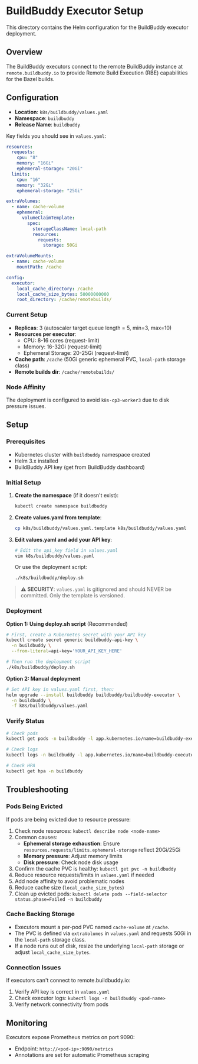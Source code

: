 # BuildBuddy Executor Setup

This directory contains the Helm configuration for the BuildBuddy executor deployment.

## Overview

The BuildBuddy executors connect to the remote BuildBuddy instance at `remote.buildbuddy.io` to provide Remote Build Execution (RBE) capabilities for the Bazel builds.

## Configuration

- **Location**: `k8s/buildbuddy/values.yaml`
- **Namespace**: `buildbuddy`
- **Release Name**: `buildbuddy`

Key fields you should see in `values.yaml`:

```yaml
resources:
  requests:
    cpu: "8"
    memory: "16Gi"
    ephemeral-storage: "20Gi"
  limits:
    cpu: "16"
    memory: "32Gi"
    ephemeral-storage: "25Gi"

extraVolumes:
  - name: cache-volume
    ephemeral:
      volumeClaimTemplate:
        spec:
          storageClassName: local-path
          resources:
            requests:
              storage: 50Gi

extraVolumeMounts:
  - name: cache-volume
    mountPath: /cache

config:
  executor:
    local_cache_directory: /cache
    local_cache_size_bytes: 50000000000
    root_directory: /cache/remotebuilds/
```

### Current Setup

- **Replicas**: 3 (autoscaler target queue length = 5, min=3, max=10)
- **Resources per executor**:
  - CPU: 8-16 cores (request-limit)
  - Memory: 16-32Gi (request-limit)
  - Ephemeral Storage: 20-25Gi (request-limit)
- **Cache path**: `/cache` (50Gi generic ephemeral PVC, `local-path` storage class)
- **Remote builds dir**: `/cache/remotebuilds/`

### Node Affinity

The deployment is configured to avoid `k8s-cp3-worker3` due to disk pressure issues.

## Setup

### Prerequisites

- Kubernetes cluster with `buildbuddy` namespace created
- Helm 3.x installed
- BuildBuddy API key (get from BuildBuddy dashboard)

### Initial Setup

1. **Create the namespace** (if it doesn't exist):
   ```bash
   kubectl create namespace buildbuddy
   ```

2. **Create values.yaml from template**:
   ```bash
   cp k8s/buildbuddy/values.yaml.template k8s/buildbuddy/values.yaml
   ```

3. **Edit values.yaml and add your API key**:
   ```bash
   # Edit the api_key field in values.yaml
   vim k8s/buildbuddy/values.yaml
   ```

   Or use the deployment script:
   ```bash
   ./k8s/buildbuddy/deploy.sh
   ```

> **⚠️ SECURITY**: `values.yaml` is gitignored and should NEVER be committed. Only the template is versioned.

### Deployment

**Option 1: Using deploy.sh script** (Recommended)
```bash
# First, create a Kubernetes secret with your API key
kubectl create secret generic buildbuddy-api-key \
  -n buildbuddy \
  --from-literal=api-key='YOUR_API_KEY_HERE'

# Then run the deployment script
./k8s/buildbuddy/deploy.sh
```

**Option 2: Manual deployment**
```bash
# Set API key in values.yaml first, then:
helm upgrade --install buildbuddy buildbuddy/buildbuddy-executor \
  -n buildbuddy \
  -f k8s/buildbuddy/values.yaml
```

### Verify Status

```bash
# Check pods
kubectl get pods -n buildbuddy -l app.kubernetes.io/name=buildbuddy-executor

# Check logs
kubectl logs -n buildbuddy -l app.kubernetes.io/name=buildbuddy-executor --tail=50

# Check HPA
kubectl get hpa -n buildbuddy
```

## Troubleshooting

### Pods Being Evicted

If pods are being evicted due to resource pressure:
1. Check node resources: `kubectl describe node <node-name>`
2. Common causes:
   - **Ephemeral storage exhaustion**: Ensure `resources.requests/limits.ephemeral-storage` reflect 20Gi/25Gi
   - **Memory pressure**: Adjust memory limits
   - **Disk pressure**: Check node disk usage
3. Confirm the cache PVC is healthy: `kubectl get pvc -n buildbuddy`
4. Reduce resource requests/limits in `values.yaml` if needed
5. Add node affinity to avoid problematic nodes
6. Reduce cache size (`local_cache_size_bytes`)
7. Clean up evicted pods: `kubectl delete pods --field-selector status.phase=Failed -n buildbuddy`

### Cache Backing Storage

- Executors mount a per-pod PVC named `cache-volume` at `/cache`.
- The PVC is defined via `extraVolumes` in `values.yaml` and requests 50Gi in the `local-path` storage class.
- If a node runs out of disk, resize the underlying `local-path` storage or adjust `local_cache_size_bytes`.

### Connection Issues

If executors can't connect to remote.buildbuddy.io:
1. Verify API key is correct in `values.yaml`
2. Check executor logs: `kubectl logs -n buildbuddy <pod-name>`
3. Verify network connectivity from pods

## Monitoring

Executors expose Prometheus metrics on port 9090:
- Endpoint: `http://<pod-ip>:9090/metrics`
- Annotations are set for automatic Prometheus scraping
